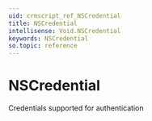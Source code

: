 ```yaml
---
uid: crmscript_ref_NSCredential
title: NSCredential
intellisense: Void.NSCredential
keywords: NSCredential
so.topic: reference
---
```


# NSCredential

Credentials supported for authentication
